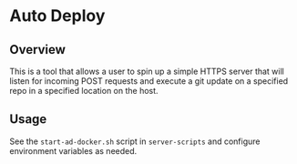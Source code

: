 # Auto Deploy

## Overview
This is a tool that allows a user to spin up a simple HTTPS server that will listen for incoming POST requests and execute a git update on a specified repo in a specified location on the host.

## Usage
See the `start-ad-docker.sh` script in `server-scripts` and configure environment variables as needed.